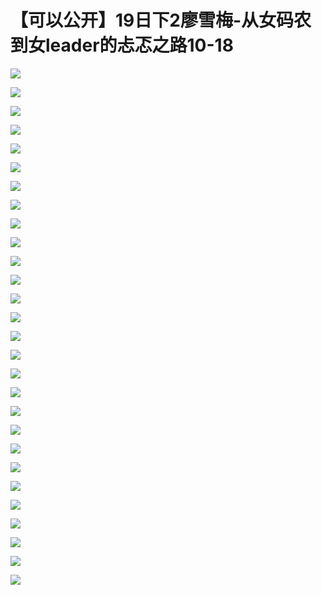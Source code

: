 # 【可以公开】19日下2廖雪梅-从女码农到女leader的忐忑之路10-18

![](https://raw.githubusercontent.com/hellojd2018/ms_document/master/Qcon/Qcon_shanghai_2018/images/092851105gxAJDS/201905130928_4.png)


![](https://raw.githubusercontent.com/hellojd2018/ms_document/master/Qcon/Qcon_shanghai_2018/images/092851105gxAJDS/201905130928_5.png)


![](https://raw.githubusercontent.com/hellojd2018/ms_document/master/Qcon/Qcon_shanghai_2018/images/092851105gxAJDS/201905130928_6.png)


![](https://raw.githubusercontent.com/hellojd2018/ms_document/master/Qcon/Qcon_shanghai_2018/images/092851105gxAJDS/201905130928_7.png)


![](https://raw.githubusercontent.com/hellojd2018/ms_document/master/Qcon/Qcon_shanghai_2018/images/092851105gxAJDS/201905130928_8.png)


![](https://raw.githubusercontent.com/hellojd2018/ms_document/master/Qcon/Qcon_shanghai_2018/images/092851105gxAJDS/201905130928_9.png)


![](https://raw.githubusercontent.com/hellojd2018/ms_document/master/Qcon/Qcon_shanghai_2018/images/092851105gxAJDS/201905130928_10.png)


![](https://raw.githubusercontent.com/hellojd2018/ms_document/master/Qcon/Qcon_shanghai_2018/images/092851105gxAJDS/201905130928_11.png)


![](https://raw.githubusercontent.com/hellojd2018/ms_document/master/Qcon/Qcon_shanghai_2018/images/092851105gxAJDS/201905130928_12.png)


![](https://raw.githubusercontent.com/hellojd2018/ms_document/master/Qcon/Qcon_shanghai_2018/images/092851105gxAJDS/201905130928_13.png)


![](https://raw.githubusercontent.com/hellojd2018/ms_document/master/Qcon/Qcon_shanghai_2018/images/092851105gxAJDS/201905130928_14.png)


![](https://raw.githubusercontent.com/hellojd2018/ms_document/master/Qcon/Qcon_shanghai_2018/images/092851105gxAJDS/201905130928_15.png)


![](https://raw.githubusercontent.com/hellojd2018/ms_document/master/Qcon/Qcon_shanghai_2018/images/092851105gxAJDS/201905130928_16.png)


![](https://raw.githubusercontent.com/hellojd2018/ms_document/master/Qcon/Qcon_shanghai_2018/images/092851105gxAJDS/201905130928_17.png)


![](https://raw.githubusercontent.com/hellojd2018/ms_document/master/Qcon/Qcon_shanghai_2018/images/092851105gxAJDS/201905130928_18.png)


![](https://raw.githubusercontent.com/hellojd2018/ms_document/master/Qcon/Qcon_shanghai_2018/images/092851105gxAJDS/201905130928_19.png)


![](https://raw.githubusercontent.com/hellojd2018/ms_document/master/Qcon/Qcon_shanghai_2018/images/092851105gxAJDS/201905130928_20.png)


![](https://raw.githubusercontent.com/hellojd2018/ms_document/master/Qcon/Qcon_shanghai_2018/images/092851105gxAJDS/201905130928_21.png)


![](https://raw.githubusercontent.com/hellojd2018/ms_document/master/Qcon/Qcon_shanghai_2018/images/092851105gxAJDS/201905130928_22.png)


![](https://raw.githubusercontent.com/hellojd2018/ms_document/master/Qcon/Qcon_shanghai_2018/images/092851105gxAJDS/201905130928_23.png)


![](https://raw.githubusercontent.com/hellojd2018/ms_document/master/Qcon/Qcon_shanghai_2018/images/092851105gxAJDS/201905130928_24.png)


![](https://raw.githubusercontent.com/hellojd2018/ms_document/master/Qcon/Qcon_shanghai_2018/images/092851105gxAJDS/201905130928_25.png)


![](https://raw.githubusercontent.com/hellojd2018/ms_document/master/Qcon/Qcon_shanghai_2018/images/092851105gxAJDS/201905130928_26.png)


![](https://raw.githubusercontent.com/hellojd2018/ms_document/master/Qcon/Qcon_shanghai_2018/images/092851105gxAJDS/201905130928_27.png)


![](https://raw.githubusercontent.com/hellojd2018/ms_document/master/Qcon/Qcon_shanghai_2018/images/092851105gxAJDS/201905130928_28.png)


![](https://raw.githubusercontent.com/hellojd2018/ms_document/master/Qcon/Qcon_shanghai_2018/images/092851105gxAJDS/201905130928_29.png)


![](https://raw.githubusercontent.com/hellojd2018/ms_document/master/Qcon/Qcon_shanghai_2018/images/092851105gxAJDS/201905130928_30.png)


![](https://raw.githubusercontent.com/hellojd2018/ms_document/master/Qcon/Qcon_shanghai_2018/images/092851105gxAJDS/201905130928_31.png)


